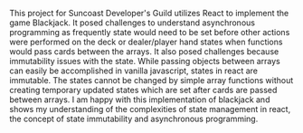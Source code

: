 This project for Suncoast Developer's Guild utilizes React to implement the game Blackjack. It posed challenges to understand asynchronous programming as frequently state would need to be set before other actions were performed on the deck or dealer/player hand states when functions would pass cards between the arrays. It also posed challenges because immutability issues with the state. While passing objects between arrays can easily be accomplished in vanilla javascript, states in react are immutable. The states cannot be changed by simple array functions without creating temporary updated states which are set after cards are passed between arrays. I am happy with this implementation of blackjack and shows my understanding of the complexities of state management in react, the concept of state immutability and asynchronous programming.
